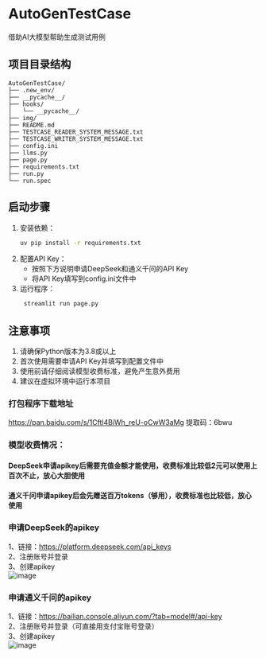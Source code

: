 # AutoGenTestCase
借助AI大模型帮助生成测试用例

## 项目目录结构
```
AutoGenTestCase/
├── .new_env/
├── __pycache__/
├── hooks/
│   └── __pycache__/
├── img/
├── README.md
├── TESTCASE_READER_SYSTEM_MESSAGE.txt
├── TESTCASE_WRITER_SYSTEM_MESSAGE.txt
├── config.ini
├── llms.py
├── page.py
├── requirements.txt
├── run.py
└── run.spec
```

## 启动步骤
1. 安装依赖：
   ```bash
   uv pip install -r requirements.txt
   ```
2. 配置API Key：
   - 按照下方说明申请DeepSeek和通义千问的API Key
   - 将API Key填写到config.ini文件中
3. 运行程序：
   ```bash
    streamlit run page.py
   ```

## 注意事项
1. 请确保Python版本为3.8或以上
2. 首次使用需要申请API Key并填写到配置文件中
3. 使用前请仔细阅读模型收费标准，避免产生意外费用
4. 建议在虚拟环境中运行本项目

### 打包程序下载地址
https://pan.baidu.com/s/1Cftl4BiWh_reU-oCwW3aMg  提取码：6bwu

### 模型收费情况：
#### DeepSeek申请apikey后需要充值金额才能使用，收费标准比较低2元可以使用上百次不止，放心大胆使用
#### 通义千问申请apikey后会先赠送百万tokens（够用），收费标准也比较低，放心使用

### 申请DeepSeek的apikey
1、链接：https://platform.deepseek.com/api_keys<br>
2、注册账号并登录<br>
3、创建apikey<br>
![image](https://github.com/user-attachments/assets/28310179-7263-4abc-a3e6-6e5599808fe5)


### 申请通义千问的apikey
1、链接：https://bailian.console.aliyun.com/?tab=model#/api-key<br>
2、注册账号并登录（可直接用支付宝账号登录）<br>
3、创建apikey<br>
![image](https://github.com/user-attachments/assets/9e42f4c5-d4c6-4baf-b18e-dc184bb9a507)
